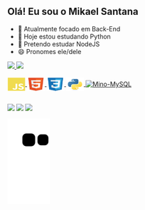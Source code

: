 ## Olá! Eu sou o Mikael Santana

- 🔭 Atualmente focado em Back-End
- 🌱 Hoje estou estudando Python
- 👀 Pretendo estudar NodeJS
- 😄 Pronomes ele/dele

<div style="display: inline_block">
<div> 
  <a href="https://github.com/minokael">
   <img height="180em" src="https://github-readme-stats.vercel.app/api?username=minokael&show_icons=true&theme=vision-friendly-dark&include_all_commits=true&count_private=true"/>
    
   <img height="180em" src="https://github-readme-stats.vercel.app/api/top-langs/?username=minokael&layout=compact&langs_count=16&theme=vision-friendly-dark"/>
</div>
  </div>

<div style="display: inline_block"><br>
  <img align="center" alt="Mino-Js" height="30" width="40" src="https://raw.githubusercontent.com/devicons/devicon/master/icons/javascript/javascript-plain.svg">
  <img align="center" alt="Mino-HTML" height="30" width="40" src="https://raw.githubusercontent.com/devicons/devicon/master/icons/html5/html5-original.svg">
  <img align="center" alt="Mino-CSS" height="30" width="40" src="https://raw.githubusercontent.com/devicons/devicon/master/icons/css3/css3-original.svg">
  <img align="center" alt="Mino-Python" height="30" width="40" src="https://raw.githubusercontent.com/devicons/devicon/master/icons/python/python-original.svg">
  <img align="center" alt="Mino-MySQL" height="30" width="40" src="https://cdn.jsdelivr.net/gh/devicons/devicon/icons/mysql/mysql-original.svg">
  <!--<img align="center" alt="Mino-MySQL" height="30" width="40"src="https://cdn.jsdelivr.net/gh/devicons/devicon/icons/nodejs/nodejs-original.svg">-->
</div>
  
##

<div>
<a href="https://www.linkedin.com/in/mikaelsantana/" target="_blank"><img src="https://img.shields.io/badge/LinkedIn-0077B5?style=for-the-badge&logo=linkedin&logoColor=white" target="_blank"></a>
<a href="https://twitter.com/minokael" target="_blank"><img src="https://img.shields.io/badge/Twitter-1DA1F2?style=for-the-badge&logo=twitter&logoColor=white" target="_blank"></a>
<a href="mailto:mikaelyoung31@gmail.com"><img src="https://img.shields.io/badge/Gmail-D14836?style=for-the-badge&logo=gmail&logoColor=white" target="_blank"></a>

 ![Snake animation](https://github.com/minokael/minokael/blob/output/github-contribution-grid-snake.svg)
</div>
  
